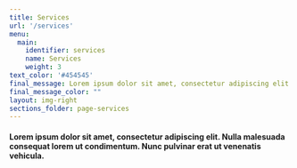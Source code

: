 ```yaml
---
title: Services
url: '/services'
menu:
  main:
    identifier: services
    name: Services
    weight: 3
text_color: '#454545'
final_message: Lorem ipsum dolor sit amet, consectetur adipiscing elit.
final_message_color: ""
layout: img-right
sections_folder: page-services
---
```

#### Lorem ipsum dolor sit amet, consectetur adipiscing elit. Nulla malesuada consequat lorem ut condimentum. Nunc pulvinar erat ut venenatis vehicula.
